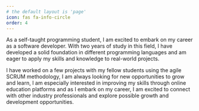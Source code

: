 ```yaml
---
# the default layout is 'page'
icon: fas fa-info-circle
order: 4
---
```


As a self-taught programming student, I am excited to embark on my career as a software developer. With two years of study in this field, I have developed a solid foundation in different programming languages and am eager to apply my skills and knowledge to real-world projects.

I have worked on a few projects with my fellow students using the agile SCRUM methodology, I am always looking for new opportunities to grow and learn, I am especially interested in improving my skills through online education platforms and as I embark on my career, I am excited to connect with other industry professionals and explore possible growth and development opportunities.
